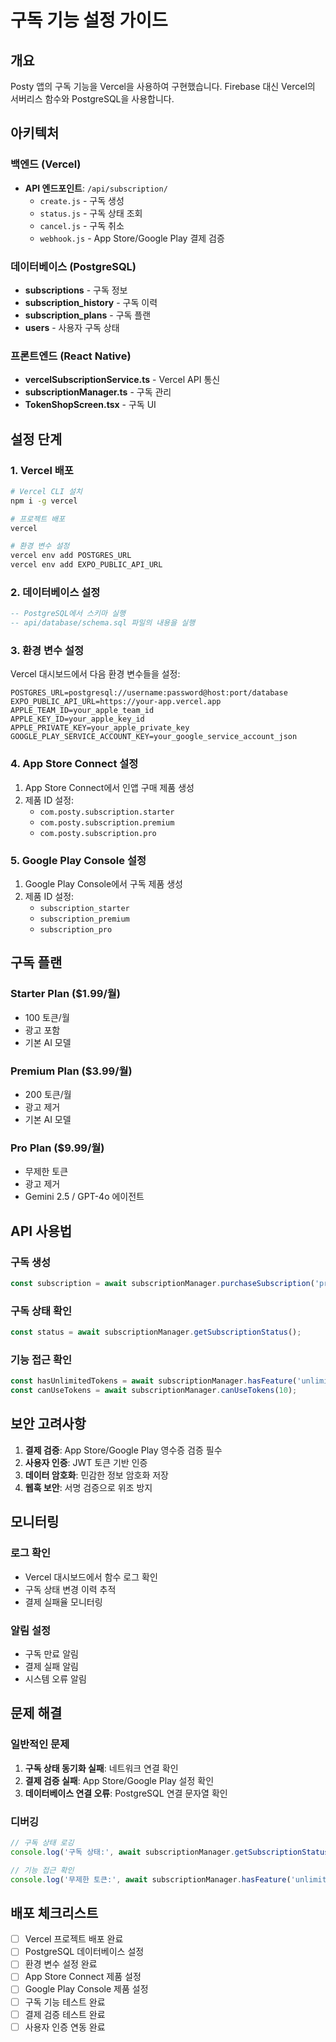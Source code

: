 # 구독 기능 설정 가이드

## 개요
Posty 앱의 구독 기능을 Vercel을 사용하여 구현했습니다. Firebase 대신 Vercel의 서버리스 함수와 PostgreSQL을 사용합니다.

## 아키텍처

### 백엔드 (Vercel)
- **API 엔드포인트**: `/api/subscription/`
  - `create.js` - 구독 생성
  - `status.js` - 구독 상태 조회
  - `cancel.js` - 구독 취소
  - `webhook.js` - App Store/Google Play 결제 검증

### 데이터베이스 (PostgreSQL)
- **subscriptions** - 구독 정보
- **subscription_history** - 구독 이력
- **subscription_plans** - 구독 플랜
- **users** - 사용자 구독 상태

### 프론트엔드 (React Native)
- **vercelSubscriptionService.ts** - Vercel API 통신
- **subscriptionManager.ts** - 구독 관리
- **TokenShopScreen.tsx** - 구독 UI

## 설정 단계

### 1. Vercel 배포
```bash
# Vercel CLI 설치
npm i -g vercel

# 프로젝트 배포
vercel

# 환경 변수 설정
vercel env add POSTGRES_URL
vercel env add EXPO_PUBLIC_API_URL
```

### 2. 데이터베이스 설정
```sql
-- PostgreSQL에서 스키마 실행
-- api/database/schema.sql 파일의 내용을 실행
```

### 3. 환경 변수 설정
Vercel 대시보드에서 다음 환경 변수들을 설정:

```
POSTGRES_URL=postgresql://username:password@host:port/database
EXPO_PUBLIC_API_URL=https://your-app.vercel.app
APPLE_TEAM_ID=your_apple_team_id
APPLE_KEY_ID=your_apple_key_id
APPLE_PRIVATE_KEY=your_apple_private_key
GOOGLE_PLAY_SERVICE_ACCOUNT_KEY=your_google_service_account_json
```

### 4. App Store Connect 설정
1. App Store Connect에서 인앱 구매 제품 생성
2. 제품 ID 설정:
   - `com.posty.subscription.starter`
   - `com.posty.subscription.premium`
   - `com.posty.subscription.pro`

### 5. Google Play Console 설정
1. Google Play Console에서 구독 제품 생성
2. 제품 ID 설정:
   - `subscription_starter`
   - `subscription_premium`
   - `subscription_pro`

## 구독 플랜

### Starter Plan ($1.99/월)
- 100 토큰/월
- 광고 포함
- 기본 AI 모델

### Premium Plan ($3.99/월)
- 200 토큰/월
- 광고 제거
- 기본 AI 모델

### Pro Plan ($9.99/월)
- 무제한 토큰
- 광고 제거
- Gemini 2.5 / GPT-4o 에이전트

## API 사용법

### 구독 생성
```typescript
const subscription = await subscriptionManager.purchaseSubscription('pro');
```

### 구독 상태 확인
```typescript
const status = await subscriptionManager.getSubscriptionStatus();
```

### 기능 접근 확인
```typescript
const hasUnlimitedTokens = await subscriptionManager.hasFeature('unlimited_tokens');
const canUseTokens = await subscriptionManager.canUseTokens(10);
```

## 보안 고려사항

1. **결제 검증**: App Store/Google Play 영수증 검증 필수
2. **사용자 인증**: JWT 토큰 기반 인증
3. **데이터 암호화**: 민감한 정보 암호화 저장
4. **웹훅 보안**: 서명 검증으로 위조 방지

## 모니터링

### 로그 확인
- Vercel 대시보드에서 함수 로그 확인
- 구독 상태 변경 이력 추적
- 결제 실패율 모니터링

### 알림 설정
- 구독 만료 알림
- 결제 실패 알림
- 시스템 오류 알림

## 문제 해결

### 일반적인 문제
1. **구독 상태 동기화 실패**: 네트워크 연결 확인
2. **결제 검증 실패**: App Store/Google Play 설정 확인
3. **데이터베이스 연결 오류**: PostgreSQL 연결 문자열 확인

### 디버깅
```typescript
// 구독 상태 로깅
console.log('구독 상태:', await subscriptionManager.getSubscriptionStatus());

// 기능 접근 확인
console.log('무제한 토큰:', await subscriptionManager.hasFeature('unlimited_tokens'));
```

## 배포 체크리스트

- [ ] Vercel 프로젝트 배포 완료
- [ ] PostgreSQL 데이터베이스 설정
- [ ] 환경 변수 설정 완료
- [ ] App Store Connect 제품 설정
- [ ] Google Play Console 제품 설정
- [ ] 구독 기능 테스트 완료
- [ ] 결제 검증 테스트 완료
- [ ] 사용자 인증 연동 완료
